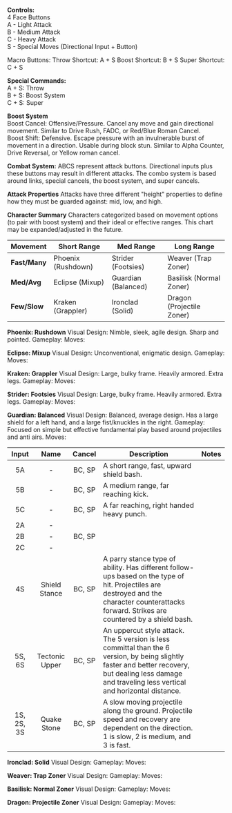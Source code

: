 **Controls:**  
4 Face Buttons  
A - Light Attack  
B - Medium Attack  
C - Heavy Attack  
S - Special Moves (Directional Input + Button)  

Macro Buttons:
Throw Shortcut: A + S
Boost Shortcut: B + S
Super Shortcut: C + S
  
**Special Commands:**  
A + S: Throw  
B + S: Boost System  
C + S: Super  
  
**Boost System**  
Boost Cancel: Offensive/Pressure. Cancel any move and gain directional movement. Similar to Drive Rush, FADC, or Red/Blue Roman Cancel.  
Boost Shift: Defensive. Escape pressure with an invulnerable burst of movement in a direction. Usable during block stun. Similar to Alpha Counter, Drive Reversal, or Yellow roman cancel.

**Combat System:**
ABCS represent attack buttons. Directional inputs plus these buttons may result in different attacks. The combo system is based around links, special cancels, the boost system, and super cancels.

**Attack Properties**
Attacks have three different "height" properties to define how they must be guarded against:
mid, low, and high.

**Character Summary**
Characters categorized based on movement options (to pair with boost system) and their ideal or effective ranges. This chart may be expanded/adjusted in the future.

| Movement      | Short Range        | Med Range           | Long Range                |
| ------------- | ------------------ | ------------------- | ------------------------- |
| **Fast/Many** | Phoenix (Rushdown) | Strider (Footsies)  | Weaver (Trap Zoner)       |
| **Med/Avg**   | Eclipse (Mixup)    | Guardian (Balanced) | Basilisk (Normal Zoner)   |
| **Few/Slow**  | Kraken (Grappler)  | Ironclad (Solid)    | Dragon (Projectile Zoner) |

**Phoenix: Rushdown**
Visual Design: Nimble, sleek, agile design. Sharp and pointed.
Gameplay:
Moves:

**Eclipse: Mixup**
Visual Design: Unconventional, enigmatic design.
Gameplay:
Moves:

**Kraken: Grappler**
Visual Design: Large, bulky frame. Heavily armored. Extra legs.
Gameplay:
Moves:

**Strider: Footsies**
Visual Design: Large, bulky frame. Heavily armored. Extra legs.
Gameplay:
Moves:


**Guardian: Balanced**
Visual Design: Balanced, average design. Has a large shield for a left hand, and a large fist/knuckles in the right.
Gameplay: Focused on simple but effective fundamental play based around projectiles and anti airs.
Moves:

|   Input    |      Name      | Cancel | Description                                                                                                                                                                                              | Notes |
| :--------: | :------------: | :----: | -------------------------------------------------------------------------------------------------------------------------------------------------------------------------------------------------------- | ----- |
|     5A     |       -        | BC, SP | A short range, fast, upward shield bash.                                                                                                                                                                 |       |
|     5B     |       -        | BC, SP | A medium range, far reaching kick.                                                                                                                                                                       |       |
|     5C     |       -        | BC, SP | A far reaching, right handed heavy punch.                                                                                                                                                                |       |
|     2A     |       -        |        |                                                                                                                                                                                                          |       |
|     2B     |       -        | BC, SP |                                                                                                                                                                                                          |       |
|     2C     |       -        |        |                                                                                                                                                                                                          |       |
|     4S     | Shield Stance  | BC, SP | A parry stance type of ability. Has different follow-ups based on the type of hit. Projectiles are destroyed and the character counterattacks forward. Strikes are countered by a shield bash.           |       |
|   5S, 6S   | Tectonic Upper | BC, SP | An uppercut style attack. The 5 version is less committal than the 6 version, by being slightly faster and better recovery, but dealing less damage and traveling less vertical and horizontal distance. |       |
| 1S, 2S, 3S |  Quake Stone   | BC, SP | A slow moving projectile along the ground. Projectile speed and recovery are dependent on the direction. 1 is slow, 2 is medium, and 3 is fast.                                                          |       |

**Ironclad: Solid**
Visual Design:
Gameplay:
Moves:

**Weaver: Trap Zoner**
Visual Design:
Gameplay:
Moves:

**Basilisk: Normal Zoner**
Visual Design:
Gameplay:
Moves:

**Dragon: Projectile Zoner**
Visual Design:
Gameplay:
Moves:


